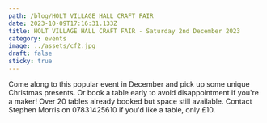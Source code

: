 ```yaml
---
path: /blog/HOLT VILLAGE HALL CRAFT FAIR
date: 2023-10-09T17:16:31.133Z
title: HOLT VILLAGE HALL CRAFT FAIR - Saturday 2nd December 2023
category: events
image: ../assets/cf2.jpg
draft: false
sticky: true
---
```

Come along to this popular event in December and pick up some unique Christmas presents.  Or book a table early to avoid disappointment if you're a maker! Over 20 tables already booked but space still available.  Contact Stephen Morris on 07831425610 if you'd like a table, only £10.
